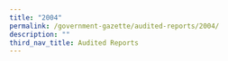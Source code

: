 ```yaml
---
title: "2004"
permalink: /government-gazette/audited-reports/2004/
description: ""
third_nav_title: Audited Reports
---
```

